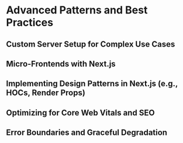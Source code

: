# Advanced Patterns and Best Practices

## Custom Server Setup for Complex Use Cases

## Micro-Frontends with Next.js

## Implementing Design Patterns in Next.js (e.g., HOCs, Render Props)

## Optimizing for Core Web Vitals and SEO

## Error Boundaries and Graceful Degradation
